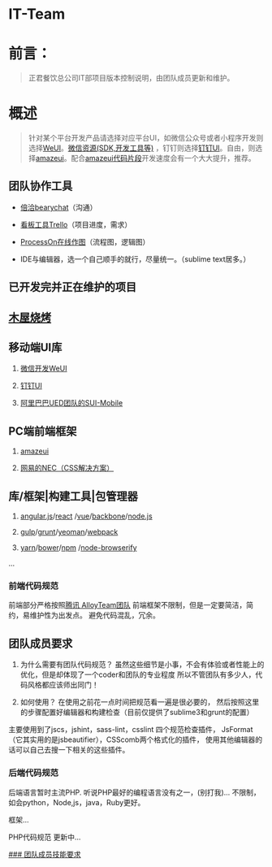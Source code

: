 # IT-Team

# 前言：
> 正君餐饮总公司IT部项目版本控制说明，由团队成员更新和维护。

# 概述
> 针对某个平台开发产品请选择对应平台UI，如微信公众号或者小程序开发则选择[WeUI](https://github.com/weui/weui)。[微信资源(SDK,开发工具等)](https://github.com/muwubbq/WeChat)
，钉钉则选择[钉钉UI](https://github.com/amazeui/amazeui-dingtalk)。自由，则选择[amazeui](https://github.com/amazeui/amazeui)。配合[amazeui代码片段](https://github.com/amazeui/snippets)开发速度会有一个大大提升，推荐。

## 团队协作工具
- [倍洽bearychat](https://muwuit.bearychat.com)（沟通）

- [看板工具Trello](https://trello.com/itteam461)（项目进度，需求）

- [ProcessOn在线作图](http://www.processon.com)（流程图，逻辑图）

- IDE与编辑器，选一个自己顺手的就行，尽量统一。（sublime text居多。）

## 已开发完并正在维护的项目

## [木屋烧烤](https://github.com/muwubbq)

## 移动端UI库

1. [微信开发WeUI](https://github.com/weui/weui)

2. [钉钉UI](https://github.com/amazeui/amazeui-dingtalk)

3. [阿里巴巴UED团队的SUI-Mobile](https://github.com/sdc-alibaba/SUI-Mobile)

## PC端前端框架

1. [amazeui](https://github.com/amazeui/amazeui)

2. [网易的NEC（CSS解决方案）](http://nec.netease.com/)


## 库/框架|构建工具|包管理器
1. [angular.js](http://angularjs.org)/[react](https://facebook.github.io/react/) /[vue](http://vuejs.org/)/[backbone](http://backbonejs.org/)/[node.js](https://nodejs.org/en/)

2. [gulp](http://gulpjs.com/)/[grunt](http://gruntjs.com/)/[yeoman](http://yeoman.io/)/[webpack](https://webpack.github.io/)

3. [yarn](https://yarnpkg.com/)/[bower](https://bower.io/)/[npm](https://www.npmjs.com/) /[node-browserify](http://browserify.org/)

...


### 前端代码规范

前端部分严格按照[腾讯 AlloyTeam团队](http://alloyteam.github.io/CodeGuide/)
前端框架不限制，但是一定要简洁，简约，易维护性为出发点。
避免代码混乱，冗余。

## 团队成员要求

1. 为什么需要有团队代码规范？
虽然这些细节是小事，不会有体验或者性能上的优化，但是却体现了一个coder和团队的专业程度 
所以不管团队有多少人，代码风格都应该师出同门！

2. 如何使用？
在使用之前花一点时间把规范看一遍是很必要的，
然后按照这里的步骤配置好编辑器和构建检查（目前仅提供了sublime3和grunt的配置）

主要使用到了jscs，jshint，sass-lint，csslint 四个规范检查插件，
JsFormat（它其实用的是jsbeautifier），CSScomb两个格式化的插件，
使用其他编辑器的话可以自己去搜一下相关的这些插件。


### 后端代码规范

后端语言暂时主流PHP.
听说PHP最好的编程语言没有之一，(别打我)...
不限制，如会python，Node,js，java，Ruby更好。

框架...

PHP代码规范
更新中...

[### 团队成员技能要求](https://github.com/muwubbq/IT-Team/blob/master/%E9%80%9A%E7%94%A8%E6%8A%80%E8%83%BD.md)